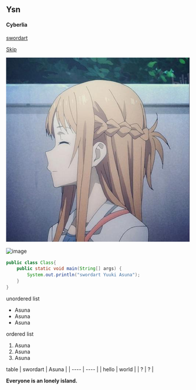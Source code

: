 ## Ysn
#### Cyberlia
[swordart](https://www.swordart-online.net/)

[Skip](README.md)

![image](ysn.jpg)

![image](https://swordart.online/wp-content/uploads/2020/04/1.jpg)

```Java
public class Class{
    public static void main(String[] args) {
        System.out.println("swordart Yuuki Asuna");
    }
}
```
unordered list
- Asuna
- Asuna
- Asuna

ordered list
1. Asuna
1. Asuna
1. Asuna

table
|  swordart   | Asuna  |
|  ----  | ----  |
| hello  | world |
| ?  | ? |

**Everyone is an lonely island.**
